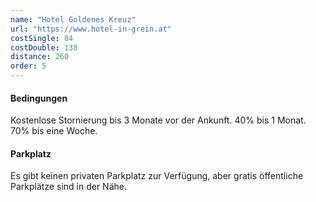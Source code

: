 ```yaml
---
name: "Hotel Goldenes Kreuz"
url: "https://www.hotel-in-grein.at"
costSingle: 84
costDouble: 138
distance: 260
order: 5
---
```


#### Bedingungen

Kostenlose Stornierung bis 3 Monate vor der Ankunft. 40% bis 1 Monat. 70% bis eine Woche.

#### Parkplatz

Es gibt keinen privaten Parkplatz zur Verfügung, aber gratis öffentliche Parkplätze sind in der Nähe.
